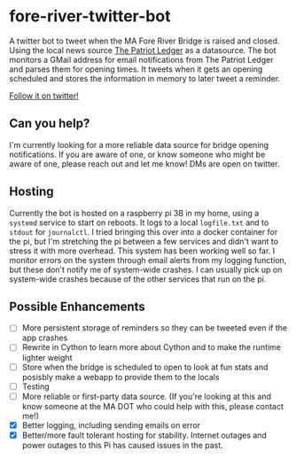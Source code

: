 # fore-river-twitter-bot
A twitter bot to tweet when the MA Fore River Bridge is raised and closed. Using the local news source [The Patriot Ledger](https://www.patriotledger.com/) as a datasource. The bot monitors a GMail address for email notifications from The Patriot Ledger and parses them for opening times. It tweets when it gets an opening scheduled and stores the information in memory to later tweet a reminder.

[Follow it on twitter!](https://twitter.com/ForeRiver_3A)

## Can you help?

I'm currently looking for a more reliable data source for bridge opening notifications. If you are aware of one, or know someone who might be aware of one, please reach out and let me know! DMs are open on twitter.

## Hosting

Currently the bot is hosted on a raspberry pi 3B in my home, using a `systemd` service to start on reboots. It logs to a local `logfile.txt` and to `stdout` for `journalctl`. I tried bringing this over into a docker container for the pi, but I'm stretching the pi between a few services and didn't want to stress it with more overhead. This system has been working well so far. I monitor errors on the system through email alerts from my logging function, but these don't notify me of system-wide crashes. I can usually pick up on system-wide crashes because of the other services that run on the pi.

## Possible Enhancements

- [ ] More persistent storage of reminders so they can be tweeted even if the app crashes
- [ ] Rewrite in Cython to learn more about Cython and to make the runtime lighter weight
- [ ] Store when the bridge is scheduled to open to look at fun stats and posisbly make a webapp to provide them to the locals
- [ ] Testing
- [ ] More reliable or first-party data source. (If you're looking at this and know someone at the MA DOT who could help with this, please contact me!)
- [X] Better logging, including sending emails on error
- [X] Better/more fault tolerant hosting for stability. Internet outages and power outages to this Pi has caused issues in the past.

